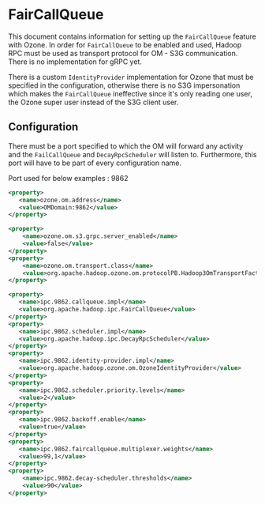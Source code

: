 <!---
  Licensed to the Apache Software Foundation (ASF) under one or more
  contributor license agreements.  See the NOTICE file distributed with
  this work for additional information regarding copyright ownership.
  The ASF licenses this file to You under the Apache License, Version 2.0
  (the "License"); you may not use this file except in compliance with
  the License.  You may obtain a copy of the License at

      http://www.apache.org/licenses/LICENSE-2.0

  Unless required by applicable law or agreed to in writing, software
  distributed under the License is distributed on an "AS IS" BASIS,
  WITHOUT WARRANTIES OR CONDITIONS OF ANY KIND, either express or implied.
  See the License for the specific language governing permissions and
  limitations under the License.
-->

FairCallQueue
===

This document contains information for setting up the `FairCallQueue` feature with Ozone. 
In order for `FairCallQueue` to be enabled and used, 
Hadoop RPC must be used as transport protocol for OM - S3G communication. 
There is no implementation for gRPC yet.

There is a custom `IdentityProvider` implementation for Ozone that must be specified in the configuration, otherwise
there is no S3G impersonation which makes the `FairCallQueue` ineffective since it's only reading one user, 
the Ozone super user instead of the S3G client user.

## Configuration

There must be a port specified to which the OM will forward any activity 
and the `FailCallQueue` and `DecayRpcScheduler` will listen to. 
Furthermore, this port will have to be part of every configuration name.

Port used for below examples : 9862

```XML
<property>
   <name>ozone.om.address</name>
   <value>OMDomain:9862</value>
</property>

<property>
    <name>ozone.om.s3.grpc.server_enabled</name>
    <value>false</value>
</property>
<property>
    <name>ozone.om.transport.class</name>
    <value>org.apache.hadoop.ozone.om.protocolPB.Hadoop3OmTransportFactory</value>
</property>

<property>
   <name>ipc.9862.callqueue.impl</name>
   <value>org.apache.hadoop.ipc.FairCallQueue</value>
</property>
<property>
   <name>ipc.9862.scheduler.impl</name>
   <value>org.apache.hadoop.ipc.DecayRpcScheduler</value>
</property>
<property>
   <name>ipc.9862.identity-provider.impl</name>
   <value>org.apache.hadoop.ozone.om.OzoneIdentityProvider</value>
</property>
<property>
   <name>ipc.9862.scheduler.priority.levels</name>
   <value>2</value>
</property>
<property>
   <name>ipc.9862.backoff.enable</name>
   <value>true</value>
</property>
<property>
   <name>ipc.9862.faircallqueue.multiplexer.weights</name>
   <value>99,1</value>
</property>
<property>
    <name>ipc.9862.decay-scheduler.thresholds</name>
    <value>90</value>
</property>
```